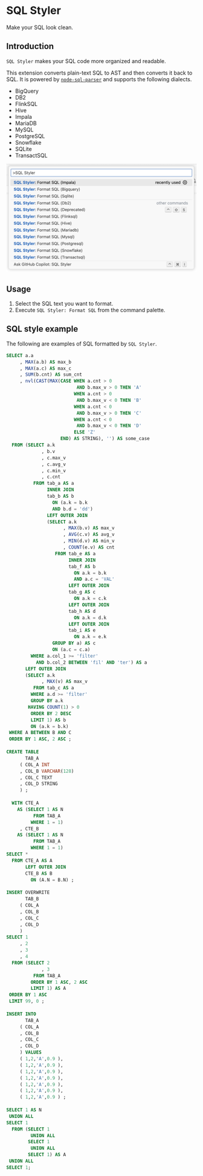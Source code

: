 # SQL Styler

Make your SQL look clean.

## Introduction

`SQL Styler` makes your SQL code more organized and readable.

This extension converts plain-text SQL to AST and then converts it back to SQL. It is powered by [`node-sql-parser`](https://github.com/taozhi8833998/node-sql-parser) and supports the following dialects.

* BigQuery
* DB2
* FlinkSQL
* Hive
* Impala
* MariaDB
* MySQL
* PostgreSQL
* Snowflake
* SQLite
* TransactSQL

![](img/sql-styler-dialects.png)

## Usage

1. Select the SQL text you want to format.
2. Execute `SQL Styler: Format SQL` from the command palette.

## SQL style example

The following are examples of SQL formatted by `SQL Styler`.

```sql
SELECT a.a
     , MAX(a.b) AS max_b
     , MAX(a.c) AS max_c
     , SUM(b.cnt) AS sum_cnt
     , nvl(CAST(MAX(CASE WHEN a.cnt > 0 
                          AND b.max_v > 0 THEN 'A' 
                         WHEN a.cnt > 0 
                          AND b.max_v < 0 THEN 'B' 
                         WHEN a.cnt < 0 
                          AND b.max_v > 0 THEN 'C' 
                         WHEN a.cnt < 0 
                          AND b.max_v < 0 THEN 'D' 
                         ELSE 'Z' 
                    END) AS STRING), '') AS some_case 
  FROM (SELECT a.k
             , b.v
             , c.max_v
             , c.avg_v
             , c.min_v
             , c.cnt 
          FROM tab_a AS a
               INNER JOIN
               tab_b AS b 
                 ON (a.k = b.k 
                 AND b.d = 'dd')
               LEFT OUTER JOIN
               (SELECT a.k
                     , MAX(b.v) AS max_v
                     , AVG(c.v) AS avg_v
                     , MIN(d.v) AS min_v
                     , COUNT(e.v) AS cnt 
                  FROM tab_e AS a
                       INNER JOIN
                       tab_f AS b 
                         ON a.k = b.k 
                         AND a.c = 'VAL'
                       LEFT OUTER JOIN
                       tab_g AS c 
                         ON a.k = c.k
                       LEFT OUTER JOIN
                       tab_h AS d 
                         ON a.k = d.k
                       LEFT OUTER JOIN
                       tab_i AS e 
                         ON a.k = e.k 
                 GROUP BY a) AS c 
                 ON (a.c = c.a) 
         WHERE a.col_1 >= 'filter' 
           AND b.col_2 BETWEEN 'fil' AND 'ter') AS a
       LEFT OUTER JOIN
       (SELECT a.k
             , MAX(v) AS max_v 
          FROM tab_c AS a 
         WHERE a.d >= 'filter' 
         GROUP BY a.k 
        HAVING COUNT(1) > 0 
         ORDER BY 2 DESC 
         LIMIT 1) AS b 
         ON (a.k = b.k) 
 WHERE A BETWEEN B AND C 
 ORDER BY 1 ASC, 2 ASC ;

CREATE TABLE 
       TAB_A 
     ( COL_A INT
     , COL_B VARCHAR(128)
     , COL_C TEXT
     , COL_D STRING
     ) ;

  WITH CTE_A
    AS (SELECT 1 AS N 
          FROM TAB_A 
         WHERE 1 = 1)
     , CTE_B
    AS (SELECT 1 AS N 
          FROM TAB_A 
         WHERE 1 = 1)
SELECT * 
  FROM CTE_A AS A
       LEFT OUTER JOIN
       CTE_B AS B 
         ON (A.N = B.N) ;

INSERT OVERWRITE 
       TAB_B 
     ( COL_A
     , COL_B
     , COL_C
     , COL_D
     ) 
SELECT 1
     , 2
     , 3
     , 4 
  FROM (SELECT 2
             , 3 
          FROM TAB_A 
         ORDER BY 1 ASC, 2 ASC 
         LIMIT 1) AS A 
 ORDER BY 1 ASC 
 LIMIT 99, 0 ;

INSERT INTO 
       TAB_A 
     ( COL_A
     , COL_B
     , COL_C
     , COL_D
     ) VALUES 
     ( 1,2,'A',0.9 ),
     ( 1,2,'A',0.9 ),
     ( 1,2,'A',0.9 ),
     ( 1,2,'A',0.9 ),
     ( 1,2,'A',0.9 ),
     ( 1,2,'A',0.9 ),
     ( 1,2,'A',0.9 ) ;

SELECT 1 AS N 
 UNION ALL 
SELECT 1 
  FROM (SELECT 1 
         UNION ALL 
        SELECT 1 
         UNION ALL 
        SELECT 1) AS A 
 UNION ALL 
SELECT 1;
```